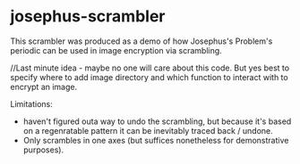 # josephus-scrambler
This scrambler was produced as a demo of how Josephus's Problem's periodic can be used in image encryption via scrambling. 

<ReadMe Incomplete>
//Last minute idea - maybe no one will care about this code. But yes best to specify where to add image directory and which function to interact with to encrypt an image.

Limitations:
- haven't figured outa way to undo the scrambling, but because it's based on a regenratable pattern it can be inevitably traced back / undone.
- Only scrambles in one axes (but suffices nonetheless for demonstrative purposes).
